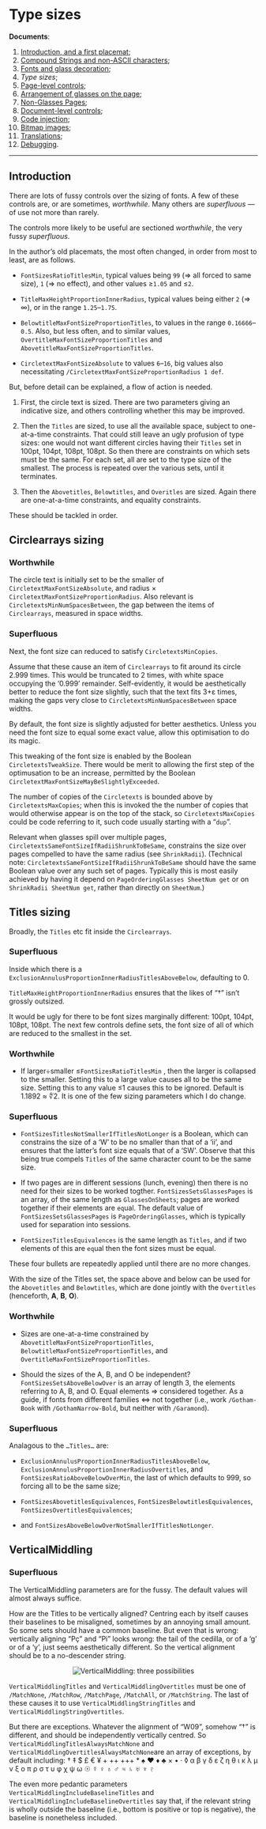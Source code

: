 # Type sizes

**Documents**: 
1.  [Introduction, and a first placemat](introduction_first_placemat.md);  
2.  [Compound Strings and non-ASCII characters](compound_strings_characters.md);  
3.  [Fonts and glass decoration](fonts_glasses_decoration.md);  
4.  *Type sizes*;  
5.  [Page-level controls](page_level.md);  
6.  [Arrangement of glasses on the page](PackingStyles.md);  
7.  [Non-Glasses Pages](not_glasses.md);  
8.  [Document-level controls](document.md);  
9.  [Code injection](code_injection.md);  
10. [Bitmap images](bitmap_images.md);
11. [Translations](translations.md);
12. [Debugging](debugging.md).

----

## Introduction

There are lots of fussy controls over the sizing of fonts. 
A few of these controls are, or are sometimes, *worthwhile*. 
Many others are *superfluous* &mdash; of use not more than rarely.

The controls more likely to be useful are sectioned *worthwhile*, the very fussy *superfluous*.

In the author&rsquo;s old placemats, the most often changed, in order from most to least, are as follows.

* `FontSizesRatioTitlesMin`, typical values being `99` (&rArr; all forced to same size), `1` (&rArr; no effect), and other values &ge;`1.05` and &le;`2`.

* `TitleMaxHeightProportionInnerRadius`, typical values being either `2` (&rArr; &infin;), or in the range `1.25`&ndash;`1.75`. 

* `BelowtitleMaxFontSizeProportionTitles`, to values in the range `0.16666`&ndash;`0.5`. Also, but less often, and to similar values, `OvertitleMaxFontSizeProportionTitles` and `AbovetitleMaxFontSizeProportionTitles`.

* `CircletextMaxFontSizeAbsolute` to values `6`&ndash;`16`, big values also necessitating `/CircletextMaxFontSizeProportionRadius 1 def`.

But, before detail can be explained, a flow of action is needed.

1. First, the circle text is sized. 
There are two parameters giving an indicative size, and others controlling whether this may be improved. 

2. Then the `Titles` are sized, to use all the available space, subject to one-at-a-time constraints. 
That could still leave an ugly profusion of type sizes: one would not want different circles having their `Titles` set in 100pt, 104pt, 108pt, 108pt. 
So then there are constraints on which sets must be the same. 
For each set, all are set to the type size of the smallest. 
The process is repeated over the various sets, until it terminates.

3. Then the `Abovetitles`, `Belowtitles`, and `Overitles` are sized. 
Again there are one-at-a-time constraints, and equality constraints.

These should be tackled in order.

## Circlearrays sizing

### Worthwhile

The circle text is initially set to be the smaller of `CircletextMaxFontSizeAbsolute`, and radius &times; `CircletextMaxFontSizeProportionRadius`. 
Also relevant is `CircletextsMinNumSpacesBetween`, the gap between the items of `Circlearrays`, measured in space widths.

### Superfluous

Next, the font size can reduced to satisfy `CircletextsMinCopies`.

Assume that these cause an item of `Circlearrays` to fit around its circle 2.999 times. 
This would be truncated to 2 times, with white space occupying the &lsquo;0.999&rsquo; remainder. 
Self-evidently, it would be aesthetically better to reduce the font size slightly, such that the text fits 3+&epsilon; times, making the gaps very close to `CircletextsMinNumSpacesBetween` space widths.

By default, the font size is slightly adjusted for better aesthetics. 
Unless you need the font size to equal some exact value, allow this optimisation to do its magic.

This tweaking of the font size is enabled by the Boolean `CircletextsTweakSize`. 
There would be merit to allowing the first step of the optimusation to be an increase, permitted by the Boolean `CircletextMaxFontSizeMayBeSlightlyExceeded`.

The number of copies of the `Circletexts` is bounded above by `CircletextsMaxCopies`; when this is invoked the the number of copies that would otherwise appear is on the top of the stack, so `CircletextsMaxCopies` could be code referring to it, such code usually starting with a &ldquo;`dup`&rdquo;.

Relevant when glasses spill over multiple pages, `CircletextsSameFontSizeIfRadiiShrunkToBeSame`, constrains the size over pages compelled to have the same radius (see `ShrinkRadii`).
(Technical note: `CircletextsSameFontSizeIfRadiiShrunkToBeSame` should have the same Boolean value over any such set of pages. 
Typically this is most easily achieved by having it depend on `PageOrderingGlasses SheetNum get` or on `ShrinkRadii SheetNum get`, rather than directly on `SheetNum`.)

## Titles sizing

Broadly, the `Titles` etc fit inside the `Circlearrays`. 

### Superfluous

Inside which there is a `ExclusionAnnulusProportionInnerRadiusTitlesAboveBelow`, defaulting to 0. 

`TitleMaxHeightProportionInnerRadius` ensures that the likes of &ldquo;&dagger;&rdquo; isn&rsquo;t grossly outsized. 

It would be ugly for there to be font sizes marginally different: 100pt, 104pt, 108pt, 108pt. 
The next few controls define sets, the font size of all of which are reduced to the smallest in the set.

### Worthwhile

* If larger&divide;smaller &le;`FontSizesRatioTitlesMin` , then the larger is collapsed to the smaller. 
Setting this to a large value causes all to be the same size. 
Setting this to any value &le;1 causes this to be ignored. 
Default is 1.1892 &asymp;&nbsp;&#8732;2. 
It is one of the few sizing parameters which I do change.

### Superfluous

* `FontSizesTitlesNotSmallerIfTitlesNotLonger` is a Boolean, which can constrains the size of a &lsquo;W&rsquo; to be no smaller than that of a &lsquo;ii&rsquo;, and ensures that the latter&rsquo;s font size equals that of a &lsquo;SW&rsquo;. Observe that this being true compels `Titles` of the same character count to be the same size.

* If two pages are in different sessions (lunch, evening) then there is no need for their sizes to be worked togther. 
`FontSizesSetsGlassesPages` is an array, of the same length as `GlassesOnSheets`; pages are worked together if their elements are `eq`ual. 
The default value of `FontSizesSetsGlassesPages` is `PageOrderingGlasses`, which is typically used for separation into sessions.

* `FontSizesTitlesEquivalences` is the same length as `Titles`, and if two elements of this are `eq`ual then the font sizes must be equal.

These four bullets are repeatedly applied until there are no more changes.

With the size of the Titles set, the space above and below can be used for the `Abovetitles` and `Belowtitles`, which are done jointly with the `Overtitles` (henceforth, **A**, **B**, **O**).

### Worthwhile

* Sizes are one-at-a-time constrained by `AbovetitleMaxFontSizeProportionTitles`, `BelowtitleMaxFontSizeProportionTitles`, and `OvertitleMaxFontSizeProportionTitles`.

* Should the sizes of the A, B, and O be independent? 
`FontSizesSetsAboveBelowOver` is an array of length 3, the elements referring to A, B, and O. 
Equal elements &rArr; considered together. 
As a guide, if fonts from different families &hArr; not together (i.e., work `/Gotham-Book` with `/GothamNarrow-Bold`, but neither with `/Garamond`).

### Superfluous

Analagous to the `…Titles…` are:

* `ExclusionAnnulusProportionInnerRadiusTitlesAboveBelow`, `ExclusionAnnulusProportionInnerRadiusOvertitles`, and `FontSizesRatioAboveBelowOverMin`, the last of which defaults to 999, so forcing all to be the same size;

* `FontSizesAbovetitlesEquivalences`, `FontSizesBelowtitlesEquivalences`, `FontSizesOvertitlesEquivalences`;

* and `FontSizesAboveBelowOverNotSmallerIfTitlesNotLonger`.

## VerticalMiddling

### Superfluous

The VerticalMiddling parameters are for the fussy. 
The default values will almost always suffice.

How are the Titles to be vertically aligned? 
Centring each by itself causes their baselines to be misaligned, sometimes by an annoying small amount. 
So some sets should have a common baseline. 
But even that is wrong: vertically aligning &ldquo;P&ccedil;&rdquo; and &ldquo;Pi&rdquo; looks wrong: the tail of the cedilla, or of a &lsquo;g&rsquo; or of a &lsquo;y&rsquo;, just seems aesthetically different. 
So the vertical alignment should be to a no-descender string.

<div align="center">

![VerticalMiddling: three possibilities](images/VerticalMiddling.gif)

</div>

`VerticalMiddlingTitles` and `VerticalMiddlingOvertitles` must be one of `/MatchNone`, `/MatchRow`, `/MatchPage`, `/MatchAll`, or `/MatchString`. 
The last of these causes it to use `VerticalMiddlingStringTitles` and `VerticalMiddlingStringOvertitles`.

But there are exceptions. 
Whatever the alignment of &ldquo;W09&rdquo;, somehow &ldquo;&dagger;&rdquo; is different, and should be independently vertically centred. 
So `VerticalMiddlingTitlesAlwaysMatchNone` and `VerticalMiddlingOvertitlesAlwaysMatchNone`are an array of exceptions, by default including:
&dagger;&#xFE0E; &Dagger;&#xFE0E; $ &pound;&#xFE0E; &euro;&#xFE0E; &yen;&#xFE0E; + ++ +++ * &spades;&#xFE0E; &hearts;&#xFE0E; &diams;&#xFE0E; &clubs;&#xFE0E; &times;&#xFE0E; &bull;&#xFE0E; &middot;&#xFE0E; &loz;&#xFE0E; 
&alpha; &beta; &gamma; &delta; &epsilon; &zeta; &eta; &theta; &iota; &kappa; &lambda; &mu; &nu; &xi; &omicron; &pi; &rho; &sigma; &tau; &upsilon; &phi; &chi; &psi; &omega; 
&#x2609;&#xFE0E; &#x263F;&#xFE0E; &#x2640;&#xFE0E; &#x2641;&#xFE0E; &#x2642;&#xFE0E; &#x2643;&#xFE0E; &#x2644;&#xFE0E; &#x2645;&#xFE0E; &#x2646;&#xFE0E; &#x2647;&#xFE0E;


The even more pedantic parameters `VerticalMiddlingIncludeBaselineTitles` and `VerticalMiddlingIncludeBaselineOvertitles` say that, if the relevant string is wholly outside the baseline (i.e., bottom is positive or top is negative), the baseline is nonetheless included.
